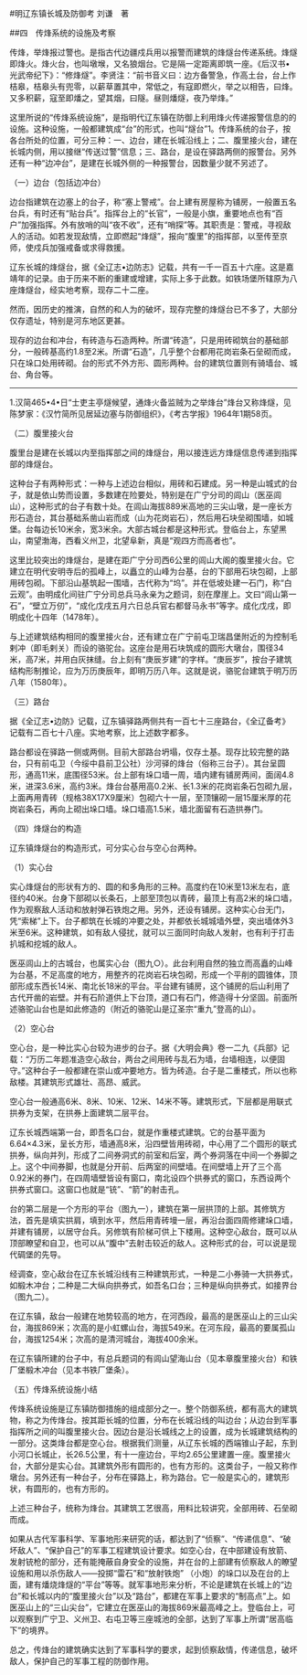 #明辽东镇长城及防御考
刘谦　著

##四　传烽系统的设施及考察

 

传烽，举烽报过警也。是指古代边疆戍兵用以报警而建筑的烽燧台传递系统。烽燧即烽火。烽火台，也叫墩堠，又名狼烟台。它是隔一定距离即筑一座。《后汉书•光武帝纪下》：“修烽燧”。李贤注：“前书音义曰：边方备警急，作高土台，台上作桔皋，桔皋头有兜零，以薪草置其中，常低之，有寇即燃火，举之以相告，曰烽。又多积薪，寇至即燔之，望其烟，曰隧。昼则燔燧，夜乃举烽。”

这里所说的“传烽系统设施”，是指明代辽东镇在防御上利用烽火传递报警信息的的设施。这种设施，一般都建筑成“台”的形式，也叫“燧台”1。传烽系统的台子，按各台所处的位置，可分三种：一、边台，建在长城沿线上；二、腹里接火台，建在长城内侧，用以接继“传送过警”信息；三、路台，是设在驿路两侧的报警台。另外还有一种“边冲台”，是建在长城外侧的一种报警台，因数量少就不另述了。

（一）边台（包括边冲台）

 

边台指建筑在边塞上的台子，称“塞上警戒”。台上建有房屋称为铺房，一般置五名台兵，有时还有“贴台兵”。指挥台上的“长官”，一般是小旗，重要地点也有“百户”加强指挥。外有放哨的叫“夜不收”，还有“哨探”等。其职责是：警戒，寻视敌人的活动。如若发现敌情，立即燃起“烽燧”，报向“腹里”的指挥部，以至传至京师，使戍兵加强戒备或求得救援。

辽东长城的烽燧台，据《全辽志•边防志》记载，共有一千一百五十六座。这是嘉靖年的记录。由于历来不断的重建或增建，实际上多于此数。如铁场堡所辖原为八座烽燧台，经实地考察，现存二十二座。

然而，因历史的推演，自然的和人为的破坏，现存完整的烽燧台已不多了，大部分仅存遗址，特别是河东地区更甚。

现存的边台和冲台，有砖造与石造两种。所谓“砖造”，只是用砖砌筑台的基础部分，一般砖基高约1.8至2米。所谓“石造”，几乎整个台都用花岗岩条石垒砌而成，只在垛口处用砖砌。台的形式不外方形、圆形两种。台的建筑位置则有骑墙台、城台、角台等。

_________________________________

1.汉简465•4•日“士吏主亭燧候望，通烽火备监贼为之举烽台”烽台又称烽燧，见陈梦家：《汉竹简所见居延边塞与防御组织》，《考古学报》1964年1期58页。

（二）腹里接火台

 

腹里台是建在长城以内至指挥部之间的烽燧台，用以接连远方烽燧信息传递到指挥部的烽燧台。

这种台子有两种形式：一种与上述边台相似，用砖和石建成。另一种是山城式的台子，就是依山势而设置，多数建在险要处，特别是在广宁分司的闾山（医巫闾山），这种形式的台子有数十处。在闾山海拔889米高地的三尖山墩，是一座长方形石造台，其台基础系凿山岩而成（山为花岗岩石），然后用石块垒砌围墙，如城堡。台每边长10米余，宽3米余。大部古城台都是这种形式。登临台上，东望黑山，南望渤海，西看义州卫，北望阜新，真是“观四方而高者也”。

这里比较突出的烽燧台，是建在距广宁分司西6公里的闾山大阁的腹里接火台。它建立在明代安明寺后的孤峰上，以矗立的山峰为台基，台的下部用石块包砌，上部用砖包砌。下部沿山基筑起一围墙，古代称为“坞”。并在低坡处建一石门，称“白云观”。由明成化间驻广宁分司总兵马永亲为之题词，刻在摩崖上。文曰“闾山第一石”，“壁立万仞”，“成化戊戌五月六日总兵官右都督马永书”等字。成化戊戌，即明成化十四年（1478年）。

与上述建筑结构相同的腹里接火台，还有建立在广宁前屯卫瑞昌堡附近的为控制毛剌冲（即毛剌关）而设的骆驼台。这座台是用石块筑成的圆形大墩台，围径34米，高7米，并用白灰抹缝。台上刻有“庚辰岁建”的字样。“庚辰岁”，按台子建筑结构形制推论，应为万历庚辰年，即明万历八年。这就是说，骆驼台建筑于明万历八年（1580年）。

（三）路台

 

据《全辽志•边防》记载，辽东镇驿路两侧共有一百七十三座路台，《全辽备考》记载有二百七十八座。实地考察，比上述数字都多。

路台都设在驿路一侧或两侧。目前大部路台坍塌，仅存土基。现存比较完整的路台，只有前屯卫（今绥中县前卫公社）沙河驿的烽台（俗称三台子）。其台呈圆形，通高11米，底围径53米。台上部有垛口墙一周，墙内建有铺房两间，面阔4.8米，进深3.6米，高约3米。烽台台基用高0.2米、长1.3米的花岗岩条石包砌九层，上面再用青砖（规格38X17X9厘米）包砌六十一层，至顶镶砌一层15厘米厚的花岗岩条石，再向上砌出垛口墙。垛口墙高1.5米，墙北面留有石造拱券门。

（四）烽燧台的构造

 

辽东镇烽燧台的构造形式，可分实心台与空心台两种。

（1）实心台

实心烽燧台的形状有方的、圆的和多角形的三种。高度约在10米至13米左右，底径约40米。台身下部砌以长条石，上部至顶包以青砖，最顶上有高2米的垛口墙，作为观察敌人活动和放射弹石铁炮之用。另外，还设有铺房。这种实心台无门，凭“索梯”上下。台子都筑在长城的冲要之处，并都依长城城墙外壁，突出墙体外3米至6米。这种建筑，如有敌人侵扰，就可以三面同时向敌人发射，也有利于打击扒城和挖城的敌人。

医巫闾山上的古城台，也属实心台（图九○）。此台利用自然的独立而高矗的山峰为台基，不足高度的地方，用整齐的花岗岩石块包砌，形成一个平削的圆锥体，顶部形成东西长14米、南北长18米的平台。平台建有铺房，这个铺房的后山利用了古代开凿的岩壁。并有石阶道供上下台顶，道口有石门，修造得十分坚固。前面所述骆驼山台也是如此修造的（附近的骆驼山是辽圣宗“重九”登高的山）。

（2）空心台

空心台，是一种比实心台较为进步的台子。据《大明会典》卷一二九《兵部》记载：“万历二年题准造空心敌台，两台之间用砖与乱石为墙，台墙相连，以便固守。”这种台子一般都建在崇山或冲要地方。皆为砖造。台子是二重楼式，所以也称敌楼。其建筑形式雄壮、高昂、威武。

空心台一般通高6米、8米、10米、12米、14米不等。建筑形式，下层都是用联式拱券为支架，在拱券上面建筑二层平台。

辽东长城西端第一台，即吾名口台，就是作重楼式建筑。它的台基平面为6.64×4.3米，呈长方形，墙通高8米，沿四壁皆用砖砌，中心用了二个圆形的联式拱券，纵向并列，形成了二间券洞式的前室和后室，两个券洞落在中间一个券脚之上。这个中间券脚，也就是分开前、后两室的间壁墙。在间壁墙上开了三个高0.92米的券门，在四周墙壁皆设有窗口，南北设四个拱券式的窗口，东西设两个拱券式窗口。这窗口也就是“铳”、“箭”的射击孔。

台的第二层是一个方形的平台（图九一），建筑在第一层拱顶的上部。其修筑方法，首先是填实拱肩，填到水平，然后用青砖墁一层，再沿台面四周修建垛口墙，并建有铺房，以居守台兵。另修筑有阶梯可供上下楼用。这种空心敌台，既可以从顶部瞭望和自卫，也可以从“腹中”去射击较近的敌人。这种形式的台，可以说是现代碉堡的先导。

经调查，空心敌台在辽东长城沿线有三种建筑形式，一种是二小券骑一大拱券式，如椴木冲台；二种是二大纵向拱券式，如吾名口台；三种是纵向拱券式，如接界台（图九二）。

在辽东镇，敌台一般建在地势较高的地方，在河西段，最高的是医巫山上的三山尖台，海拔869米；次高的是小虹螺山台，海拔549米。在河东段，最高的要属孤山台，海拔1254米；次高的是清河城台，海拔400余米。

在辽东镇所建的台子中，有总兵题词的有闾山望海山台（见本章腹里接火台）和铁厂堡椴木冲台（见本书铁厂堡条）。

（五）传烽系统设施小结

 

传烽系统设施是辽东镇防御措施的组成部分之一。整个防御系统，都有高大的建筑物，称之为传烽台。按其距长城的位置，分布在长城沿线的叫边台；从边台到军事指挥所之间的叫腹里接火台。因边台是沿长城线之上的设置，成为长城建筑结构的一部分。这类烽台都是空心台。根据我们测量，从辽东长城的西端锥山子起，东到小河口长城止，长26.5公里，有十一座边台，平均2.65公里建置一座。腹里接火台，大部分是实心台。其建筑外形有圆形的，也有方形的。这类台子，一般又称作墩台。另外还有一种台子，分布在驿路上，称为路台。它一般是实心的，建筑形状，有圆形的，也有方形的。

上述三种台子，统称为烽台。其建筑工艺很高，用料比较讲究，全部用砖、石垒砌而成。

如果从古代军事科学、军事地形来研究的话，都达到了“侦察”、“传递信息”、“破坏敌人”、“保护自己”的军事工程建筑设计要求。如空心台，在中部建设有放箭、发射铳枪的部分，还有能掩蔽自身安全的设施，并在台的上部建有侦察敌人的瞭望设施和用以杀伤敌人——投掷“雷石”和“放射铁炮” （小炮）的垛口以及在台的上面，建有燔烧烽燧的“平台”等等。就军事地形来分析，不论是建筑在长城上的“边台”和长城以内的“腹里接火台”以及“路台”，都建在军事上要求的“制高点”上。如医巫山上的“三山尖台”，它建立在医巫山的海拔869米最高峰之上。登临台上，可以观察到广宁卫、义州卫、右屯卫等三座城池的全部，达到了军事上所谓“居高临下”的境界。

总之，传烽台的建筑确实达到了军事科学的要求，起到侦察敌情，传递信息，破坏敌人，保护自己的军事工程的防御作用。

